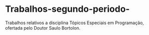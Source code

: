 # Trabalhos-segundo-periodo-
Trabalhos relativos a disciplina Tópicos Especiais em Programação, ofertada pelo Doutor Saulo Bortolon.
